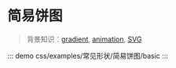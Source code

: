 # 简易饼图

> 背景知识：[gradient](https://developer.mozilla.org/zh-CN/docs/Web/CSS/gradient), [animation](https://developer.mozilla.org/zh-CN/docs/Web/CSS/animation), [SVG](https://developer.mozilla.org/zh-CN/docs/Web/SVG/Tutorial)

::: demo
css/examples/常见形状/简易饼图/basic
:::

